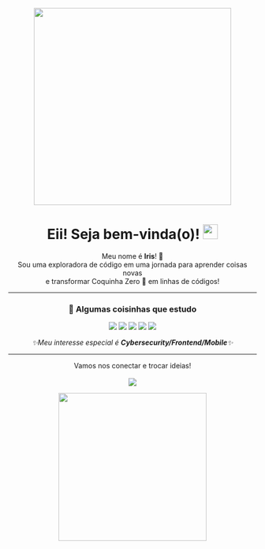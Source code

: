 <p align="center">
  <img src="https://camo.githubusercontent.com/19b937cbf73053a9b7b348cc64f31c923c053263eb1f19714a4e54f74e214339/68747470733a2f2f6d656469612e6c6963646e2e636f6d2f646d732f696d6167652f43344432324151453347716a496237714b6c412f6665656473686172652d736872696e6b5f3830302f302f313637373532353433303432353f653d3231343734383336343726763d6265746126743d71506c6d476450446336626f5963333054567250356c5a446a314f576c5653546a636b7149466535655363" width="400" />
</p>

<h1 align="center">
  Eii! Seja bem-vinda(o)!
  <img src="https://media.giphy.com/media/hvRJCLFzcasrR4ia7z/giphy.gif" width="30px" />
</h1>

<p align="center">
  Meu nome é <strong>Iris</strong>! 🌸
  <br />
  Sou uma exploradora de código em uma jornada para aprender coisas novas
  <br />
  e transformar Coquinha Zero 🥤 em linhas de códigos!
</p>

---

<h3 align="center">🌱 Algumas coisinhas que estudo</h3>

<p align="center">
  <img src="https://img.shields.io/badge/Rust-F08080?style=for-the-badge&logo=rust&logoColor=white" />
  <img src="https://img.shields.io/badge/JavaScript-F7DF1E?style=for-the-badge&logo=javascript&logoColor=black" />
  <img src="https://img.shields.io/badge/HTML5-FFB6C1?style=for-the-badge&logo=html5&logoColor=black" />
  <img src="https://img.shields.io/badge/CSS3-89B4FA?style=for-the-badge&logo=css3&logoColor=white" />
  <img src="https://img.shields.io/badge/React-89B4FA?style=for-the-badge&logo=react&logoColor=white" />
</p>
<p align="center">
  <em>✨Meu interesse especial é <strong>Cybersecurity/Frontend/Mobile</strong>✨</em>
</p>

---

<p align="center">
  Vamos nos conectar e trocar ideias!
  <br/><br/>
  <a href="https://www.linkedin.com/in/irisoliveiravieira/" target="_blank">
    <img src="https://img.shields.io/badge/LinkedIn-FFC0CB?style=for-the-badge&logo=linkedin&logoColor=black" />
  </a>
</p>

<p align="center">
  <img src="https://media.tenor.com/--G-13pUjVAAAAAC/cat-coding.gif" width="300" />
</p>

